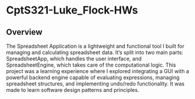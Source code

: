 # CptS321-Luke_Flock-HWs

## Overview

The Spreadsheet Application is a lightweight and functional tool I built for managing and calculating spreadsheet data. It’s split into two main parts: SpreadsheetApp, which handles the user interface, and SpreadsheetEngine, which takes care of the computational logic. This project was a learning experience where I explored integrating a GUI with a powerful backend engine capable of evaluating expressions, managing spreadsheet structures, and implementing undo/redo functionality. It was made to learn software design patterns and principles.
